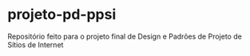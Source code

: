 # projeto-pd-ppsi
Repositório feito para o projeto final de Design e Padrões de Projeto de Sítios de Internet
